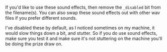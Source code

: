 If you'd like to use these sound effects, then remove the `_disabled` bit from the filename(s). You can also swap these sound effects out with other wav files if you prefer different sounds.

I've disabled these by default, as I noticed sometimes on my machine, it would slow things down a bit, and stutter. So if you do use sound effects, make sure you test it and make sure it's not stuttering on the machine you'll be doing the prize draw on.
